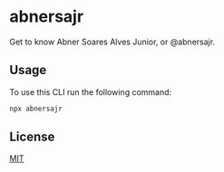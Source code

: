 # abnersajr

Get to know Abner Soares Alves Junior, or @abnersajr.

## Usage

To use this CLI run the following command:

```bash
npx abnersajr
```

## License

[MIT](./license)